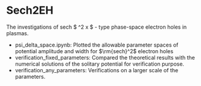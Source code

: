 # Sech2EH
The investigations of sech $ ^2 x $ - type phase-space electron holes in plasmas.
- psi_delta_space.ipynb: Plotted the allowable parameter spaces of potential amplitude and width for $\rm{sech}^2$ electron holes
- verification_fixed_parameters: Compared the theoretical results with the numerical solutions of the solitary potential for verification purpose.
- verification_any_parameters: Verifications on a larger scale of the parameters.
